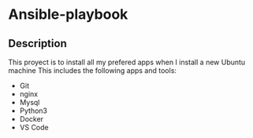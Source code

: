 # Ansible-playbook

## Description
This proyect is to install all my prefered apps when I install a new Ubuntu machine
This includes the following apps and tools:
- Git
- nginx
- Mysql
- Python3
- Docker
- VS Code
